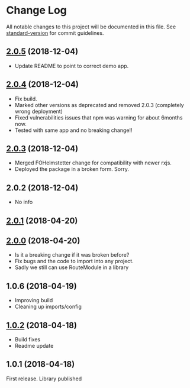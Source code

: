 # Change Log

All notable changes to this project will be documented in this file. See [standard-version](https://github.com/conventional-changelog/standard-version) for commit guidelines.

<a name="2.0.5"></a>
## [2.0.5](https://github.com/7jpsan/spotify-auth/compare/v2.0.4...v2.0.5) (2018-12-04)
  - Update README to point to correct demo app.


<a name="2.0.4"></a>
## [2.0.4](https://github.com/7jpsan/spotify-auth/compare/v2.0.3...v2.0.4) (2018-12-04)
  - Fix build. 
  - Marked other versions as deprecated and removed 2.0.3 (completely wrong deployment)
  - Fixed vulnerabilities issues that npm was warning for about 6months now.
  - Tested with same app and no breaking change!! 


<a name="2.0.3"></a>
## [2.0.3](https://github.com/7jpsan/spotify-auth/compare/v2.0.2...v2.0.3) (2018-12-04)
  - Merged FOHelmstetter change for compatibility with newer rxjs. 
  - Deployed the package in a broken form. Sorry. 


<a name="2.0.2"></a>
## 2.0.2 (2018-12-04)
  - No info


<a name="2.0.1"></a>
## [2.0.1](https://github.com/7jpsan/spotify-auth/compare/v1.0.8...v2.0.1) (2018-04-20)



<a name="2.0.0"></a>
## [2.0.0](https://github.com/7jpsan/spotify-auth/compare/v1.0.6...v2.0.0) (2018-04-20)
 - Is it a breaking change if it was broken before? 
 - Fix bugs and the code to import into any project.
 - Sadly we still can use RouteModule in a library

<a name="1.0.6"></a>
## 1.0.6 (2018-04-19)
 - Improving build
 - Cleaning up imports/config


<a name="1.0.2"></a>
## [1.0.2](/compare/v1.0.1...v1.0.2) (2018-04-18)
- Build fixes
- Readme update

<a name="1.0.1"></a>
## 1.0.1 (2018-04-18)

First release. Library published
